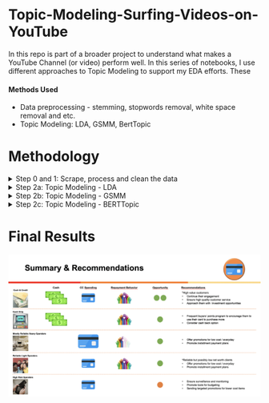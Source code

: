 # Topic-Modeling-Surfing-Videos-on-YouTube
In this repo is part of a broader project to understand what makes a YouTube Channel (or video) perform well. In this series of notebooks, I use different approaches to Topic Modeling to support my EDA efforts. 
These 

#### Methods Used ####
* Data preprocessing - stemming, stopwords removal, white space removal and etc.
* Topic Modeling: LDA, GSMM, BertTopic

# Methodology

<details>
<summary> Step 0 and 1: Scrape, process and clean the data </summary>
      <br>
      <p>   Develop a baseline understanding of how each of these Chanels behave</p>
      <p>   Clean up features (esp those related to DateTime)</p>
</details>

<details>   
<summary> Step 2a: Topic Modeling - LDA</summary>  
  <br>
  <p>   Clean data, create bigrams and BOW</p>
  <p>   Identify the ideal number of clusters</p>
  <p>   Look at words associated with each cluster to discern what they mean</p>
</details>

<details>
<summary> Step 2b: Topic Modeling - GSMM</summary>
  <br>
  <p>   Cleaning data </p>
  <p>   Refining my approach to Topic Modeling using techniques geared towards short text</p>
<img width="1274" alt="Elbow_Number_Clusters" src="https://github.com/daphteh/Customer_Segmentation_CreditCard_Company/blob/e0989a2d6516a2678311a63c9c3a04dcb983fdb5/Report_Images/Elbow_Number_Clusters.png">
</details>

<details>
<summary> Step 2c: Topic Modeling - BERTTopic</summary>  
 <br>
 <p>   No cleaning necessary</p>
 <p>   Applied BERTTopic</p>
<img width="1274" alt="Customer_Segments_Clusters" src="https://user-images.githubusercontent.com/116262236/213372327-3844e2c7-f67c-4995-9276-561e32ba8bba.png">
</details>

# Final Results
<img width="1274" alt="Summary_n_Recommendations" src="https://github.com/daphteh/Customer_Segmentation_CreditCard_Company/blob/77896663197562f725b460b6a4e34dc077fd63e8/Report_Images/Summary_n_Recommendations.png">
